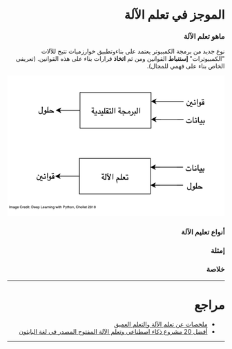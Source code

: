 <div dir="rtl" lang="ar">
<meta charset="utf-8">

# الموجز في تعلم الآلة


### ماهو تعلم الآلة

نوع جديد من برمجة الكمبيوتر يعتمد على بناءوتطبيق خوارزميات تتيح للآلات "الكمبيوترات" **إستنباط** القوانين ومن ثم **اتخاذ** قرارات بناء على هذه القوانين. (تعريفي الخاص بناء على فهمي للمجال).

![](assets/README-09536b54.png)

<!-- To edit image: /Users/Aziz/Google Drive/draw.io -->

### أنواع تعليم الآلة

### إمثلة

### خلاصة


<hr>

# مراجع

- [ملخصات عن تعلم الآلة والتعلم العميق](https://github.com/shervinea/cheatsheet-translation/tree/master/ar)
- [أفضل 20 مشروع ذكاء اصطناعي وتعلم الآلة المفتوح المصدر في لغة البايثون
](https://www.threadsnj.com/single-post/top-20-python-ai-and-machine-learning-open-source-projects)


</div>


<hr>

